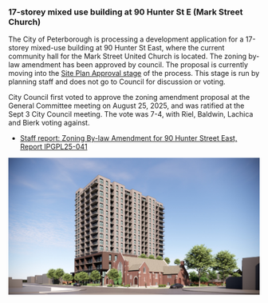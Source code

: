 ### 17-storey mixed use building at 90 Hunter St E (Mark Street Church)

The City of Peterborough is processing a development application for a 17-storey mixed-use building at 90 Hunter St East, where the current community hall for the Mark Street United Church is located. The zoning by-law amendment has been approved by council. The proposal is currently moving into the [Site Plan Approval stage](https://www.peterborough.ca/business-building-development/planning-building-and-development/planning-and-development-services/site-plans/) of the process. This stage is run by planning staff and does not go to Council for discussion or voting. 

City Council first voted to approve the zoning amendment proposal at the General Committee meeting on August 25, 2025, and was ratified at the Sept 3 City Council meeting. The vote was 7-4, with Riel, Baldwin, Lachica and Bierk voting against.

 - [Staff report: Zoning By-law Amendment for 90 Hunter Street East, Report
IPGPL25-041](https://pub-peterborough.escribemeetings.com/filestream.ashx?DocumentId=40455)


<img src="/assets/img/rendering.png" style="max-width:100%;height:auto;" alt="rendering of the 17-storey building">


